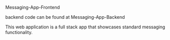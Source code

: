 Messaging-App-Frontend

backend code can be found at Messaging-App-Backend

This web application is a full stack app that showcases standard messaging functionality. 
